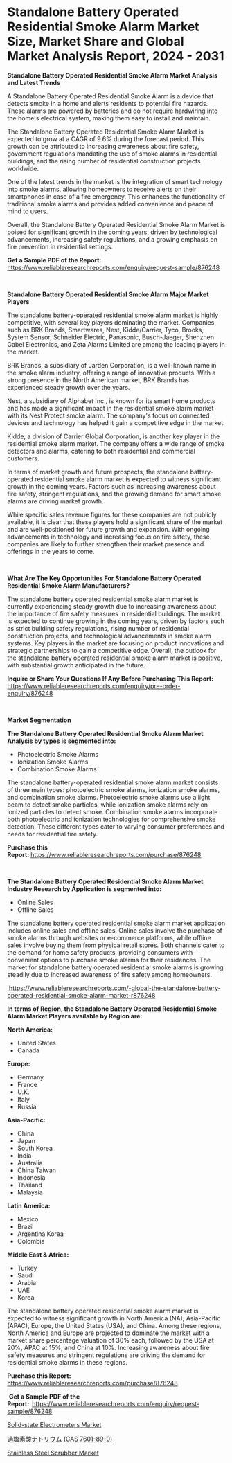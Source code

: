 <p><h1>Standalone Battery Operated Residential Smoke Alarm Market Size, Market Share and Global Market Analysis Report, 2024 - 2031</h1></p><p><strong>Standalone Battery Operated Residential Smoke Alarm Market Analysis and Latest Trends</strong></p>
<p><p>A Standalone Battery Operated Residential Smoke Alarm is a device that detects smoke in a home and alerts residents to potential fire hazards. These alarms are powered by batteries and do not require hardwiring into the home's electrical system, making them easy to install and maintain.</p><p>The Standalone Battery Operated Residential Smoke Alarm Market is expected to grow at a CAGR of 9.6% during the forecast period. This growth can be attributed to increasing awareness about fire safety, government regulations mandating the use of smoke alarms in residential buildings, and the rising number of residential construction projects worldwide.</p><p>One of the latest trends in the market is the integration of smart technology into smoke alarms, allowing homeowners to receive alerts on their smartphones in case of a fire emergency. This enhances the functionality of traditional smoke alarms and provides added convenience and peace of mind to users.</p><p>Overall, the Standalone Battery Operated Residential Smoke Alarm Market is poised for significant growth in the coming years, driven by technological advancements, increasing safety regulations, and a growing emphasis on fire prevention in residential settings.</p></p>
<p><strong>Get a Sample PDF of the Report:&nbsp;</strong> <a href="https://www.reliableresearchreports.com/enquiry/request-sample/876248">https://www.reliableresearchreports.com/enquiry/request-sample/876248</a></p>
<p>&nbsp;</p>
<p><strong>Standalone Battery Operated Residential Smoke Alarm Major Market Players</strong></p>
<p><p>The standalone battery-operated residential smoke alarm market is highly competitive, with several key players dominating the market. Companies such as BRK Brands, Smartwares, Nest, Kidde/Carrier, Tyco, Brooks, System Sensor, Schneider Electric, Panasonic, Busch-Jaeger, Shenzhen Gabel Electronics, and Zeta Alarms Limited are among the leading players in the market.</p><p>BRK Brands, a subsidiary of Jarden Corporation, is a well-known name in the smoke alarm industry, offering a range of innovative products. With a strong presence in the North American market, BRK Brands has experienced steady growth over the years.</p><p>Nest, a subsidiary of Alphabet Inc., is known for its smart home products and has made a significant impact in the residential smoke alarm market with its Nest Protect smoke alarm. The company's focus on connected devices and technology has helped it gain a competitive edge in the market.</p><p>Kidde, a division of Carrier Global Corporation, is another key player in the residential smoke alarm market. The company offers a wide range of smoke detectors and alarms, catering to both residential and commercial customers.</p><p>In terms of market growth and future prospects, the standalone battery-operated residential smoke alarm market is expected to witness significant growth in the coming years. Factors such as increasing awareness about fire safety, stringent regulations, and the growing demand for smart smoke alarms are driving market growth.</p><p>While specific sales revenue figures for these companies are not publicly available, it is clear that these players hold a significant share of the market and are well-positioned for future growth and expansion. With ongoing advancements in technology and increasing focus on fire safety, these companies are likely to further strengthen their market presence and offerings in the years to come.</p></p>
<p>&nbsp;</p>
<p><strong>What Are The Key Opportunities For Standalone Battery Operated Residential Smoke Alarm Manufacturers?</strong></p>
<p><p>The standalone battery operated residential smoke alarm market is currently experiencing steady growth due to increasing awareness about the importance of fire safety measures in residential buildings. The market is expected to continue growing in the coming years, driven by factors such as strict building safety regulations, rising number of residential construction projects, and technological advancements in smoke alarm systems. Key players in the market are focusing on product innovations and strategic partnerships to gain a competitive edge. Overall, the outlook for the standalone battery operated residential smoke alarm market is positive, with substantial growth anticipated in the future.</p></p>
<p><strong>Inquire or Share Your Questions If Any Before Purchasing This Report:</strong> <a href="https://www.reliableresearchreports.com/enquiry/pre-order-enquiry/876248">https://www.reliableresearchreports.com/enquiry/pre-order-enquiry/876248</a></p>
<p>&nbsp;</p>
<p><strong>Market Segmentation</strong></p>
<p><strong>The Standalone Battery Operated Residential Smoke Alarm Market Analysis by types is segmented into:</strong></p>
<p><ul><li>Photoelectric Smoke Alarms</li><li>Ionization Smoke Alarms</li><li>Combination Smoke Alarms</li></ul></p>
<p><p>The standalone battery-operated residential smoke alarm market consists of three main types: photoelectric smoke alarms, ionization smoke alarms, and combination smoke alarms. Photoelectric smoke alarms use a light beam to detect smoke particles, while ionization smoke alarms rely on ionized particles to detect smoke. Combination smoke alarms incorporate both photoelectric and ionization technologies for comprehensive smoke detection. These different types cater to varying consumer preferences and needs for residential fire safety.</p></p>
<p><strong>Purchase this Report:&nbsp;</strong><a href="https://www.reliableresearchreports.com/purchase/876248">https://www.reliableresearchreports.com/purchase/876248</a></p>
<p>&nbsp;</p>
<p><strong>The Standalone Battery Operated Residential Smoke Alarm Market Industry Research by Application is segmented into:</strong></p>
<p><ul><li>Online Sales</li><li>Offline Sales</li></ul></p>
<p><p>The standalone battery operated residential smoke alarm market application includes online sales and offline sales. Online sales involve the purchase of smoke alarms through websites or e-commerce platforms, while offline sales involve buying them from physical retail stores. Both channels cater to the demand for home safety products, providing consumers with convenient options to purchase smoke alarms for their residences. The market for standalone battery operated residential smoke alarms is growing steadily due to increased awareness of fire safety among homeowners.</p></p>
<p><a href="https://www.reliableresearchreports.com/-global-the-standalone-battery-operated-residential-smoke-alarm-market-r876248">&nbsp;https://www.reliableresearchreports.com/-global-the-standalone-battery-operated-residential-smoke-alarm-market-r876248</a></p>
<p><strong>In terms of Region, the Standalone Battery Operated Residential Smoke Alarm Market Players available by Region are:</strong></p>
<p>
    <p> <strong> North America: </strong>
        <ul>
            <li>United States</li>
            <li>Canada</li>
        </ul>
        </p> 
    <p> <strong> Europe: </strong>
        <ul>
            <li>Germany</li>
            <li>France</li>
            <li>U.K.</li>
            <li>Italy</li>
            <li>Russia</li>
        </ul>
        </p> 
    <p> <strong> Asia-Pacific: </strong>
        <ul>
            <li>China</li>
            <li>Japan</li>
            <li>South Korea</li>
            <li>India</li>
            <li>Australia</li>
            <li>China Taiwan</li>
            <li>Indonesia</li>
            <li>Thailand</li>
            <li>Malaysia</li>
        </ul>
        </p> 
    <p> <strong> Latin America: </strong>
        <ul>
            <li>Mexico</li>
            <li>Brazil</li>
            <li>Argentina Korea</li>
            <li>Colombia</li>
        </ul>
        </p> 
    <p> <strong> Middle East & Africa: </strong>
        <ul>
            <li>Turkey</li>
            <li>Saudi</li>
            <li>Arabia</li>
            <li>UAE</li>
            <li>Korea</li>
        </ul>
    </p>
    </p>
<p><p>The standalone battery operated residential smoke alarm market is expected to witness significant growth in North America (NA), Asia-Pacific (APAC), Europe, the United States (USA), and China. Among these regions, North America and Europe are projected to dominate the market with a market share percentage valuation of 30% each, followed by the USA at 20%, APAC at 15%, and China at 10%. Increasing awareness about fire safety measures and stringent regulations are driving the demand for residential smoke alarms in these regions.</p></p>
<p><strong>Purchase this Report: </strong><a href="https://www.reliableresearchreports.com/purchase/876248">https://www.reliableresearchreports.com/purchase/876248</a></p>
<p>&nbsp;<strong>Get a Sample PDF of the Report:&nbsp;&nbsp;</strong><a href="https://www.reliableresearchreports.com/enquiry/request-sample/876248">https://www.reliableresearchreports.com/enquiry/request-sample/876248</a></p>
<p><strong></strong></p>
<p><p><a href="https://view.publitas.com/reportprime-1/solid-state-electrometers-market-analysis-its-cagr-market-segmentation-and-global-industry-overview/">Solid-state Electrometers Market</a></p><p><a href="https://github.com/BrionnaBoyle/Market-Research-Report-List-1/blob/main/881743784881.md">過塩素酸ナトリウム (CAS 7601-89-0)</a></p><p><a href="https://github.com/ElmoRunolfsson2023/Market-Research-Report-List-1/blob/main/stainless-steel-scrubber-market.md">Stainless Steel Scrubber Market</a></p></p>